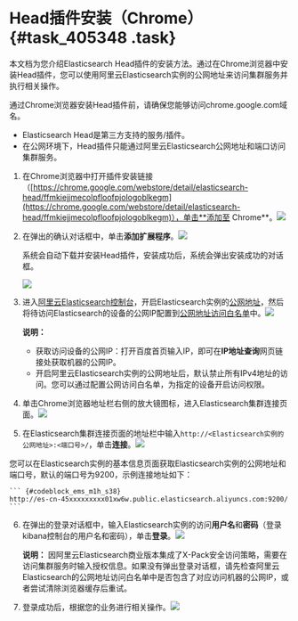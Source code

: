 # Head插件安装（Chrome） {#task_405348 .task}

本文档为您介绍Elasticsearch Head插件的安装方法。通过在Chrome浏览器中安装Head插件，您可以使用阿里云Elasticsearch实例的公网地址来访问集群服务并执行相关操作。

通过Chrome浏览器安装Head插件前，请确保您能够访问chrome.google.com域名。

-   Elasticsearch Head是第三方支持的服务/插件。
-   在公网环境下，Head插件只能通过阿里云Elasticsearch公网地址和端口访问集群服务。

1.  在Chrome浏览器中打开插件安装链接（[https://chrome.google.com/webstore/detail/elasticsearch-head/ffmkiejjmecolpfloofpjologoblkegm](https://chrome.google.com/webstore/detail/elasticsearch-head/ffmkiejjmecolpfloofpjologoblkegm)），单击**添加至 Chrome**。![](http://static-aliyun-doc.oss-cn-hangzhou.aliyuncs.com/assets/img/328056/156093739148231_zh-CN.png)


2.  在弹出的确认对话框中，单击**添加扩展程序**。![](http://static-aliyun-doc.oss-cn-hangzhou.aliyuncs.com/assets/img/328056/156093739148232_zh-CN.png)

 

    系统会自动下载并安装Head插件，安装成功后，系统会弹出安装成功的对话框。

    ![](http://static-aliyun-doc.oss-cn-hangzhou.aliyuncs.com/assets/img/328056/156093739148233_zh-CN.png)

3.  进入[阿里云Elasticsearch控制台](https://elasticsearch.console.aliyun.com/)，开启Elasticsearch实例的[公网地址](../cn.zh-CN/用户指南/实例管理/基本信息.md#section_sy4_5dm_zgb)，然后将待访问Elasticsearch的设备的公网IP配置到[公网地址访问白名单](../cn.zh-CN/用户指南/实例管理/安全配置.md#section_ux5_yct_zgb)中。![](http://static-aliyun-doc.oss-cn-hangzhou.aliyuncs.com/assets/img/328056/156093739148234_zh-CN.png)

 

    **说明：** 

    -   获取访问设备的公网IP：打开百度首页输入IP，即可在**IP地址查询**网页链接处获取机器的公网IP。
    -   开启阿里云Elasticsearch实例的公网地址后，默认禁止所有IPv4地址的访问。您可以通过配置公网访问白名单，为指定的设备开启访问权限。
4.  单击Chrome浏览器地址栏右侧的放大镜图标，进入Elasticsearch集群连接页面。![](http://static-aliyun-doc.oss-cn-hangzhou.aliyuncs.com/assets/img/328056/156093739248235_zh-CN.png)


5.  在Elasticsearch集群连接页面的地址栏中输入`http://<Elasticsearch实例的公网地址>:<端口号>/`，单击**连接**。![](http://static-aliyun-doc.oss-cn-hangzhou.aliyuncs.com/assets/img/328056/156093739248238_zh-CN.png)

 您可以在Elasticsearch实例的基本信息页面获取Elasticsearch实例的公网地址和端口号，默认的端口号为9200，示例连接地址如下：

    ``` {#codeblock_ems_m1h_s38}
    http://es-cn-45xxxxxxxxx01xw6w.public.elasticsearch.aliyuncs.com:9200/
    ```

6.  在弹出的登录对话框中，输入Elasticsearch实例的访问**用户名**和**密码**（登录kibana控制台的用户名和密码），单击**登录**。![](http://static-aliyun-doc.oss-cn-hangzhou.aliyuncs.com/assets/img/328056/156093739248240_zh-CN.png)

 

    **说明：** 因阿里云Elasticsearch商业版本集成了X-Pack安全访问策略，需要在访问集群服务时输入授权信息。如果没有弹出登录对话框，请先检查阿里云Elasticsearch的公网地址访问白名单中是否包含了对应访问机器的公网IP，或者尝试清除浏览器缓存后重试。

7.  登录成功后，根据您的业务进行相关操作。![](http://static-aliyun-doc.oss-cn-hangzhou.aliyuncs.com/assets/img/328056/156093739248241_zh-CN.png)



